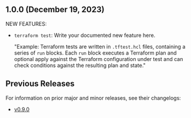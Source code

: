 ## 1.0.0 (December 19, 2023)

NEW FEATURES:
* `terraform test`: Write your documented new feature here.

    "Example: Terraform tests are written in `.tftest.hcl` files, containing a series of `run` blocks. Each `run` block executes a Terraform plan and optional apply against the Terraform configuration under test and can check conditions against the resulting plan and state."

## Previous Releases

For information on prior major and minor releases, see their changelogs:

* [v0.9.0](https://repo_url_public_here/v0.9/CHANGELOG.md)

